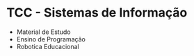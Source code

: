<h1>TCC - Sistemas de Informação </h1>

<ul>
  <li> Material de Estudo </li>
  <li> Ensino de Programação </li>
  <li> Robotica Educacional </li>
</ul>
